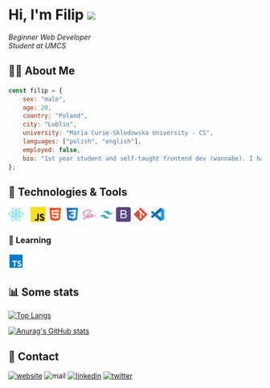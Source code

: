 # Hi, I'm Filip <img src="https://media.giphy.com/media/hvRJCLFzcasrR4ia7z/giphy.gif" width="25px">

<em>Beginner Web Developer</br>Student at UMCS</em>

## 👨‍💻 About Me

```javascript
const filip = {
	sex: "male",
	age: 20,
	country: "Poland",
	city: "Lublin",
	university: "Maria Curie-Sklodowska University - CS",
	languages: ["polish", "english"],
	employed: false,
	bio: "1st year student and self-taught frontend dev (wannabe). I have no clue how to reverse LinkedList but can help you center a div. If you want to ask me something feel free to cantact me.",
};
```

## 🔧 Technologies & Tools

<img src="https://github.com/fkozlicki/fkozlicki/blob/main/icons/react.svg" width="30" style="margin-right: 10px;" /> <img src="https://github.com/fkozlicki/fkozlicki/blob/main/icons/js.svg" width="30"/> <img src="https://github.com/fkozlicki/fkozlicki/blob/main/icons/html.svg" width="30" /> <img src="https://github.com/fkozlicki/fkozlicki/blob/main/icons/css.svg" width="30" /> <img src="https://github.com/fkozlicki/fkozlicki/blob/main/icons/sass.svg" width="30" /> <img src="https://github.com/fkozlicki/fkozlicki/blob/main/icons/tw.svg" width="30"/> <img src="https://github.com/fkozlicki/fkozlicki/blob/main/icons/bs.svg" width="30"/> <img src="https://github.com/fkozlicki/fkozlicki/blob/main/icons/git.svg" width="30"/> <img src="https://github.com/fkozlicki/fkozlicki/blob/main/icons/vscode.svg" width="30"/>

### 📒 Learning

<img src="https://github.com/fkozlicki/fkozlicki/blob/main/icons/ts.svg" width="30" /> <img src="https://github.com/fkozlicki/fkozlicki/blob/main/icons/next.svg" width="30" />

## 📊 Some stats

[![Top Langs](https://github-readme-stats.vercel.app/api/top-langs/?username=fkozlicki&layout=compact&theme=tokyonight)](https://github.com/fkozlicki/github-readme-stats)

[![Anurag's GitHub stats](https://github-readme-stats.vercel.app/api?username=fkozlicki&theme=tokyonight)](https://github.com/fkozlicki/github-readme-stats)

## 📝 Contact

<a href="https://kozlicki.com" target="_blank"><img src="https://img.shields.io/static/v1?label=&labelColor=ffffff&message=kozlicki&color=%23000000&style=flat&logo=google-chrome&logoColor=%23000000" alt="website" /></a>
<img src="https://img.shields.io/badge/-filip.kozlickii@gmail.com-c14438?style=flat&logo=Gmail&logoColor=white" alt="mail" />
<a href="https://www.linkedin.com/in/fkozlicki/" target="_blank" ><img src="https://img.shields.io/badge/-fkozlicki-0072b1?style=flat&logo=Linkedin&logoColor=white" alt="linkedin" /></a>
<a href="https://twitter.com/intent/follow?screen_name=fkozlicki" target="_blank"><img src="https://img.shields.io/badge/-@FKozlicki-00acee?style=flat&logo=Twitter&logoColor=white" alt="twitter" /></a>
